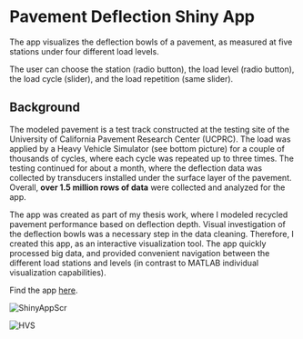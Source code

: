 # Pavement Deflection Shiny App

The app visualizes the deflection bowls of a pavement, as measured at five stations under four different load levels.

The user can choose the station (radio button), the load level (radio button), the load cycle (slider), and the load repetition (same slider).

## Background

The modeled pavement is a test track constructed at the testing site of the University of California Pavement Research Center (UCPRC).
The load was applied by a Heavy Vehicle Simulator (see bottom picture) for a couple of thousands of cycles, where each cycle was repeated up to three times.
The testing continued for about a month, where the deflection data was collected by transducers installed under the surface layer of the pavement.
Overall, __over 1.5 million rows of data__ were collected and analyzed for the app.

The app was created as part of my thesis work, where I modeled recycled pavement performance based on deflection depth.
Visual investigation of the deflection bowls was a necessary step in the data cleaning. Therefore, I created this app, as an interactive visualization tool. The app quickly processed big data, and provided convenient navigation between the different load stations and levels (in contrast to MATLAB individual visualization capabilities).


Find the app [here](https://kbuch.shinyapps.io/DefBowlApp/?_ga=2.109463301.1266983465.1593293939-1369844327.1592972300).


![ShinyAppScr](https://github.com/KoralleB/ShinyApp/blob/master/image/screenshot.png)


![HVS](https://github.com/KoralleB/ShinyApp/blob/master/image/hvs.JPG)


